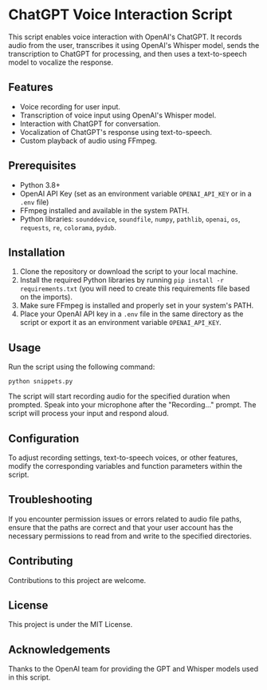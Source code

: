 # ChatGPT Voice Interaction Script

This script enables voice interaction with OpenAI's ChatGPT. It records audio from the user, transcribes it using OpenAI's Whisper model, sends the transcription to ChatGPT for processing, and then uses a text-to-speech model to vocalize the response.

## Features

- Voice recording for user input.
- Transcription of voice input using OpenAI's Whisper model.
- Interaction with ChatGPT for conversation.
- Vocalization of ChatGPT's response using text-to-speech.
- Custom playback of audio using FFmpeg.

## Prerequisites

- Python 3.8+
- OpenAI API Key (set as an environment variable `OPENAI_API_KEY` or in a `.env` file)
- FFmpeg installed and available in the system PATH.
- Python libraries: `sounddevice`, `soundfile`, `numpy`, `pathlib`, `openai`, `os`, `requests`, `re`, `colorama`, `pydub`.

## Installation

1. Clone the repository or download the script to your local machine.
2. Install the required Python libraries by running `pip install -r requirements.txt` (you will need to create this requirements file based on the imports).
3. Make sure FFmpeg is installed and properly set in your system's PATH.
4. Place your OpenAI API key in a `.env` file in the same directory as the script or export it as an environment variable `OPENAI_API_KEY`.

## Usage

Run the script using the following command:

```shell
python snippets.py
```

The script will start recording audio for the specified duration when prompted. Speak into your microphone after the "Recording..." prompt. The script will process your input and respond aloud.

## Configuration

To adjust recording settings, text-to-speech voices, or other features, modify the corresponding variables and function parameters within the script.

## Troubleshooting

If you encounter permission issues or errors related to audio file paths, ensure that the paths are correct and that your user account has the necessary permissions to read from and write to the specified directories.

## Contributing

Contributions to this project are welcome. 

## License

This project is under the MIT License.

## Acknowledgements

Thanks to the OpenAI team for providing the GPT and Whisper models used in this script.